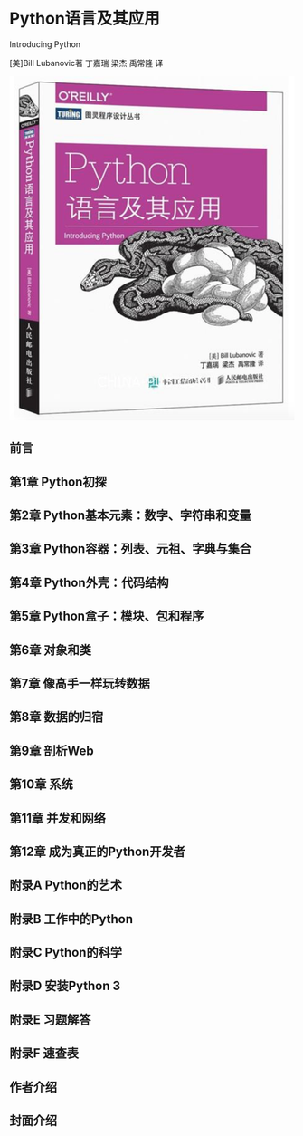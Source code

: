 Python语言及其应用
============================================

Introducing Python

[美]Bill Lubanovic著
丁嘉瑞 梁杰 禹常隆 译

![](contents/cover.png)

前言
--------------------------------------------

第1章 Python初探
--------------------------------------------

第2章 Python基本元素：数字、字符串和变量
--------------------------------------------

第3章 Python容器：列表、元祖、字典与集合
--------------------------------------------

第4章 Python外壳：代码结构
--------------------------------------------

第5章 Python盒子：模块、包和程序
--------------------------------------------

第6章 对象和类
--------------------------------------------

第7章 像高手一样玩转数据
--------------------------------------------

第8章 数据的归宿
--------------------------------------------

第9章 剖析Web
--------------------------------------------

第10章 系统
--------------------------------------------

第11章 并发和网络
--------------------------------------------

第12章 成为真正的Python开发者
--------------------------------------------

附录A Python的艺术
--------------------------------------------

附录B 工作中的Python
--------------------------------------------

附录C Python的科学
--------------------------------------------

附录D 安装Python 3
--------------------------------------------

附录E 习题解答
--------------------------------------------

附录F 速查表
--------------------------------------------

作者介绍
--------------------------------------------

封面介绍
--------------------------------------------